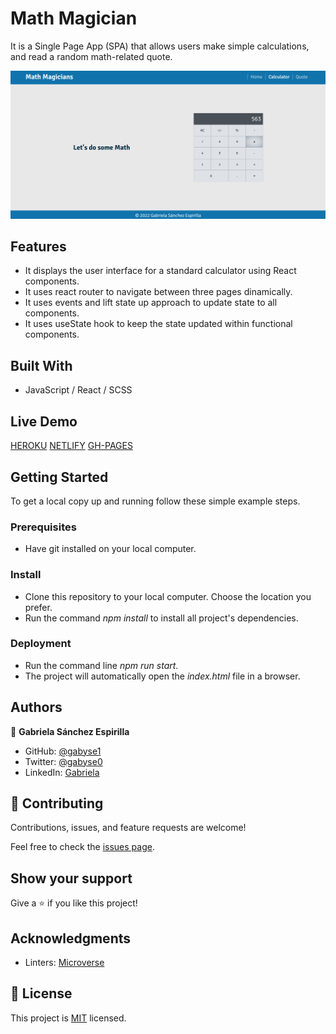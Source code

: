 # Math Magician
It is a Single Page App (SPA) that allows users make simple calculations, and read a random math-related quote.

![screenshot](./screenshot.png)


## Features

- It displays the user interface for a standard calculator using React components.
- It uses react router to navigate between three pages dinamically.
- It uses events and lift state up approach to update state to all components.
- It uses useState hook to keep the state updated within functional components.


## Built With

- JavaScript / React / SCSS


## Live Demo

[HEROKU](https://mathmagiciansgaby.herokuapp.com/)
[NETLIFY](https://mathmagiciansgaby.netlify.app/)
[GH-PAGES](https://gabyse1.github.io/math-magicians)



## Getting Started


To get a local copy up and running follow these simple example steps.

### Prerequisites

- Have git installed on your local computer.

### Install

- Clone this repository to your local computer. Choose the location you prefer.
- Run the command *npm install* to install all project's dependencies.

### Deployment

- Run the command line *npm run start*.
- The project will automatically open the *index.html* file in a browser.


## Authors

👤 **Gabriela Sánchez Espirilla**

- GitHub: [@gabyse1](https://github.com/gabyse1)
- Twitter: [@gabyse0](https://twitter.com/gabyse0)
- LinkedIn: [Gabriela](https://www.linkedin.com/in/gabriela-s%C3%A1nchez-espirilla-83011b225/)


## 🤝 Contributing

Contributions, issues, and feature requests are welcome!

Feel free to check the [issues page](../../issues/).

## Show your support

Give a ⭐️ if you like this project!

## Acknowledgments

- Linters: [Microverse](https://github.com/microverseinc/linters-config)

## 📝 License

This project is [MIT](./MIT.md) licensed.
